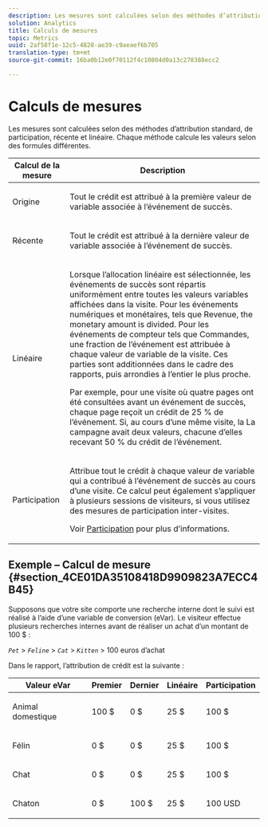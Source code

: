 ```yaml
---
description: Les mesures sont calculées selon des méthodes d’attribution standard, de participation, récente et linéaire. Chaque méthode calcule les valeurs selon des formules différentes.
solution: Analytics
title: Calculs de mesures
topic: Metrics
uuid: 2af58f1e-12c5-4828-ae39-c9aeaef6b705
translation-type: tm+mt
source-git-commit: 16ba0b12e0f70112f4c10804d0a13c278388ecc2

---
```



# Calculs de mesures

Les mesures sont calculées selon des méthodes d’attribution standard, de participation, récente et linéaire. Chaque méthode calcule les valeurs selon des formules différentes.

<table id="table_6F81A12174D84124B7FD81FBBEDF18A2"> 
 <thead> 
  <tr> 
   <th colname="col1" class="entry"> Calcul de la mesure </th> 
   <th colname="col2" class="entry"> Description </th> 
  </tr> 
 </thead>
 <tbody> 
  <tr> 
   <td colname="col1"> Origine </td> 
   <td colname="col2"> <p>Tout le crédit est attribué à la première valeur de variable associée à l’événement de succès. </p> </td> 
  </tr> 
  <tr> 
   <td colname="col1"> Récente </td> 
   <td colname="col2"> <p>Tout le crédit est attribué à la dernière valeur de variable associée à l’événement de succès. </p> </td> 
  </tr> 
  <tr> 
   <td colname="col1"> Linéaire </td> 
   <td colname="col2"> <p>Lorsque l’allocation linéaire est sélectionnée, les événements de succès sont répartis uniformément entre toutes les valeurs variables affichées dans la visite. Pour les événements numériques et monétaires, tels que <span class="term"> Revenue</span>, the monetary amount is divided. Pour les événements de compteur tels que <span class="term"> Commandes</span>, une fraction de l’événement est attribuée à chaque valeur de variable de la visite. Ces parties sont additionnées dans le cadre des rapports, puis arrondies à l’entier le plus proche. </p> <p>Par exemple, pour une visite où quatre pages ont été consultées avant un événement de succès, chaque page reçoit un crédit de 25 % de l’événement. Si, au cours d’une même visite, la La <span class="varname"> campagne</span> avait deux valeurs, chacune d’elles recevant 50 % du crédit de l’événement. </p> </td> 
  </tr> 
  <tr> 
   <td colname="col1"> Participation </td> 
   <td colname="col2"> <p>Attribue tout le crédit à chaque valeur de variable qui a contribué à l’événement de succès au cours d’une visite. Ce calcul peut également s’appliquer à plusieurs sessions de visiteurs, si vous utilisez des mesures de participation inter-visites. </p> <p>Voir <a href="/help/components/c-variables/c-metrics/metrics-participation.md"  > Participation</a> pour plus d’informations. </p> </td> 
  </tr> 
 </tbody> 
</table>

## Exemple – Calcul de mesure {#section_4CE01DA35108418D9909823A7ECC4B45}

Supposons que votre site comporte une recherche interne dont le suivi est réalisé à l’aide d’une variable de conversion (eVar). Le visiteur effectue plusieurs recherches internes avant de réaliser un achat d’un montant de 100 $ :

*`Pet`* &gt; *`Feline`* &gt; *`Cat`* &gt; *`Kitten`* &gt; 100 euros d’achat

Dans le rapport, l’attribution de crédit est la suivante :

<table id="table_91A7244E77854838A8392B49366FB445"> 
 <thead> 
  <tr> 
   <th colname="col1" class="entry"> Valeur eVar </th> 
   <th colname="col2" class="entry"> Premier </th> 
   <th colname="col3" class="entry"> Dernier </th> 
   <th colname="col4" class="entry"> Linéaire </th> 
   <th colname="col5" class="entry"> Participation </th> 
  </tr> 
 </thead>
 <tbody> 
  <tr> 
   <td colname="col1"> <p>Animal domestique </p> </td> 
   <td colname="col2"> <p>100 $ </p> </td> 
   <td colname="col3"> <p>0 $ </p> </td> 
   <td colname="col4"> <p>25 $ </p> </td> 
   <td colname="col5"> <p>100 $ </p> </td> 
  </tr> 
  <tr> 
   <td colname="col1"> <p>Félin </p> </td> 
   <td colname="col2"> <p>0 $ </p> </td> 
   <td colname="col3"> <p>0 $ </p> </td> 
   <td colname="col4"> <p>25 $ </p> </td> 
   <td colname="col5"> <p>100 $ </p> </td> 
  </tr> 
  <tr> 
   <td colname="col1"> <p>Chat </p> </td> 
   <td colname="col2"> <p>0 $ </p> </td> 
   <td colname="col3"> <p>0 $ </p> </td> 
   <td colname="col4"> <p>25 $ </p> </td> 
   <td colname="col5"> <p>100 $ </p> </td> 
  </tr> 
  <tr> 
   <td colname="col1"> <p>Chaton </p> </td> 
   <td colname="col2"> <p>0 $ </p> </td> 
   <td colname="col3"> <p>100 $ </p> </td> 
   <td colname="col4"> <p>25 $ </p> </td> 
   <td colname="col5"> <p>100 USD </p> </td> 
  </tr> 
 </tbody> 
</table>

